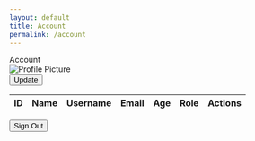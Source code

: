 ```yaml
---
layout: default
title: Account
permalink: /account
---
```

<html>
<body>
  <div class="main">
        <div class="container">
            <div class="header">
                <div class="title">Account</div>
            </div>
            <div class="profile-section" id="profileSection">
                <div class="profile-picture">
                    <img src="https://github.com/The-GPT-Warriors/ASLFrontend/assets/107821010/52cd3a28-b6b5-44d2-a9d8-a1f7c50410c0" alt="Profile Picture">
                </div>
                <div class="profile-details">
                    <button onclick="updateProfile()">Update</button>
                </div>
            </div>
            <div></div>
            <table>
                <thead>
                    <tr>
                        <th>ID</th>
                        <th>Name</th>
                        <th>Username</th>
                        <th>Email</th>
                        <th>Age</th>
                        <th>Role</th>
                        <th id="action">Actions</th>
                    </tr>
                </thead>
                <tbody id="userDataContainer">
                    <!-- Add rows with user data -->
                </tbody>
            </table>
            <button onclick="signOut()">Sign Out</button>
        </div>
    </div>
  <script>
    function fetchUserData() {
    var requestOptions = {
        method: 'GET',
        mode: 'cors',
        cache: 'default',
        credentials: 'include',
      };
    fetch("https://asl.stu.nighthawkcodingsociety.com/api/person/jwt", requestOptions)
        .then(response => {
            if (!response.ok) {
                const errorMsg = 'Login error: ' + response.status;
                    console.log(errorMsg);
                    switch (response.status) {
                        case 401:
                            alert("Please log into your account");
                            window.location.href = "{{site.baseurl}}/login";
                            break;
                        case 403:
                            alert("Access forbidden. You do not have permission to access this resource.");
                            break;
                        case 404:
                            alert("User not found. Please check your credentials.");
                            break;
                        default:
                            alert("Login failed. Please try again later.");
                    }
                    return Promise.reject('Login failed');
            }
            return response.json();
        })
        .then(data => {
            let deleteId = data.id;
            console.log(deleteId);
            const userProfileSection = document.getElementById("profileSection");
            const profilePicture = document.createElement('div');
            const profileDetails = document.createElement('div');
            profileDetails.classList.add('profile-details');
            const isAdmin = data.roles.some(role => role.name === "ROLE_ADMIN");
            const roles = data.roles.map(role => capitalizeFirstLetter(role.name.replace('ROLE_', '').toLowerCase())).join(', ');
            profileDetails.innerHTML = `
                <p><strong>Name:</strong> ${data.name}</p>
                <p><strong>Username:</strong> ${data.username}</p>
                <p><strong>Email:</strong> ${data.email}</p>
                <p><strong>Age:</strong> ${data.age}</p>
                <p><strong>Roles: </strong>${roles}</p>
            `;
            userProfileSection.appendChild(profileDetails);
            userProfileSection.dataset.isAdmin = isAdmin;
            fetchAllUserData();
        })
        .catch(error => console.log('error', error));
    }
      function fetchAllUserData() {
      var requestOptions = {
        method: 'GET',
        mode: 'cors',
    
    
        cache: 'default',
        credentials: 'include',
      };
      fetch("https://asl.stu.nighthawkcodingsociety.com/api/person/", requestOptions)
        .then(response => {
                if (!response.ok) {
                    const errorMsg = 'Login error: ' + response.status;
                    console.log(errorMsg);
                    switch (response.status) {
                        case 401:
                            alert("Please log into your account");
                            window.location.href = "{{site.baseurl}}/login";
                            break;
                        case 403:
                            alert("Access forbidden. You do not have permission to access this resource.");
                            break;
                        case 404:
                            alert("User not found. Please check your credentials.");
                            break;
                        default:
                            alert("Login failed. Please try again later.");
                    }
                    return Promise.reject('Login failed');
                }
                return response.json();
            })
        .then(data => {
            const userDataContainer = document.getElementById("userDataContainer");
            userDataContainer.innerHTML = ``
            console.log(data);
            data.forEach(user => {
                const row = document.createElement('tr'); 
                const adminRole = user.roles.find(role => role.name === "ROLE_ADMIN");
                row.innerHTML = `
                    <td>${user.id}</td>
                    <td>${user.name}</td>
                    <td>${user.username}</td>
                    <td>${user.email}</td>
                    <td>${user.age}</td>
                    <td>${adminRole ? 'Admin' : (user.roles && user.roles.length > 0 ? capitalizeFirstLetter(user.roles[0].name.replace('ROLE_', '').toLowerCase()) : 'None')}</td>
                    <td></td
                `;
                const deleteCell = row.querySelector('td:last-child');
                deleteCell.appendChild(createDelete(user.id));
                userDataContainer.appendChild(row);
            });
        })
            .catch(error => console.log('error', error));
        }
        fetchUserData();
        function capitalizeFirstLetter(str) {
            return str.charAt(0).toUpperCase() + str.slice(1);
        }
        function updateProfile() {
            alert("Update functionality to be implemented soon!");
        }
        function deleteUser(userId) {
            const requestOptions = {
                method: 'DELETE',
                mode: 'cors',
                cache: 'default',
                credentials: 'include',
            };
            fetch('https://asl.stu.nighthawkcodingsociety.com/api/person/delete/${userId}', requestOptions)
                .then(response => {
                    if (!response.ok) {
                        const errorMsg = 'Delete user error: ' + response.status;
                        console.log(errorMsg);
                        switch (response.status) {
                            case 401:
                                alert("Please log into your account");
                                window.location.href = "{{site.baseurl}}/login";
                                break;
                            case 403:
                                alert("Access forbidden. You do not have permission to delete this user.");
                                break;
                            case 404:
                                alert("User not found. Please check the user ID.");
                                break;
                            default:
                                alert("Delete user failed. Please try again later.");
                        }
                        return Promise.reject('Delete user failed');
                    }
                    return response.json();
                })
                .then(data => {
                    console.log('User deleted successfully:', data);
                })
                .catch(error => console.log('error', error));
        }
        function createDelete(userId) {
            const userProfileSection = document.getElementById("profileSection");
            const admin = (userProfileSection.dataset.isAdmin === 'true');
            const actions = document.getElementById('action')
            if (!admin) {
                actions.style.display = 'none';
                return null;
            }
            const deleteButton = document.createElement('BUTTON');
            deleteButton.innerText = 'Delete';
            deleteButton.onclick = function() {
                if (confirm('Are you sure you want to delete this user?')) {
                    deleteUser(userId);
                }
            };
            return deleteButton;
        }
        function signOut() {
            var requestOptions = {
            mode: 'cors',
            cache: 'no-cache',
            credentials: 'include',
            headers: {
                'Content-Type': 'application/json',
            },
            redirect: 'follow',
            };
            fetch("https://asl.stu.nighthawkcodingsociety.com/logout", requestOptions)
            .then(response => {
                if (!response.ok) {
                const errorMsg = 'Sign Out error: ' + response.status;
                console.log(errorMsg);
                alert("Sign Out failed. Please try again.");
                return Promise.reject('Sign Out failed');
                } else {
                    alert("Sign Out successful");
                    document.cookie.split(";").forEach(function(c) { document.cookie = c.replace(/^ +/, "").replace(/=.*/, "=;expires=" + new Date().toUTCString() + ";path=/"); });
                    window.location.href = "{{site.baseurl}}/login";
                }
            })
            .catch(error => console.log('error', error));
        }
  </script>
</body>
</html>